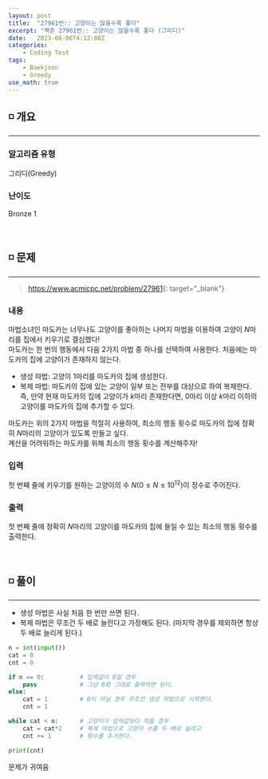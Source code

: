 ```yaml
---
layout: post
title:  "27961번:: 고양이는 많을수록 좋다"
excerpt: "백준 27961번:: 고양이는 많을수록 좋다 (그리디)"
date:   2023-08-06T4:12:00Z
categories:
    - Coding Test
tags:
    - Baekjoon
    - Greedy
use_math: true
---
```


## ◽ 개요
---
### 알고리즘 유형
그리디(Greedy)

### 난이도
Bronze 1
<br/><br/><br/>

## ◽ 문제
---
> <https://www.acmicpc.net/problem/27961>{: target="_blank"}

### 내용
마법소녀인 마도카는 너무나도 고양이를 좋아하는 나머지 마법을 이용하여 고양이 $N$마리를 집에서 키우기로 결심했다!  
마도카는 한 번의 행동에서 다음 $2$가지 마법 중 하나를 선택하여 사용한다. 처음에는 마도카의 집에 고양이가 존재하지 않는다.  

- 생성 마법: 고양이 $1$마리를 마도카의 집에 생성한다.  
- 복제 마법: 마도카의 집에 있는 고양이 일부 또는 전부를 대상으로 하여 복제한다. 즉, 만약 현재 마도카의 집에 고양이가 $k$마리 존재한다면, $0$마리 이상 $k$마리 이하의 고양이를 마도카의 집에 추가할 수 있다.  

마도카는 위의 $2$가지 마법을 적절히 사용하여, 최소의 행동 횟수로 마도카의 집에 정확히 $N$마리의 고양이가 있도록 만들고 싶다.  
계산을 어려워하는 마도카를 위해 최소의 행동 횟수를 계산해주자!  

### 입력
첫 번째 줄에 키우기를 원하는 고양이의 수 $N(0\leq N\leq 10^{12})$이 정수로 주어진다.  

### 출력
첫 번째 줄에 정확히 $N$마리의 고양이를 마도카의 집에 들일 수 있는 최소의 행동 횟수를 출력한다.
<br/><br/><br/>

## ◽ 풀이
---
- 생성 마법은 사실 처음 한 번만 쓰면 된다.  
- 복제 마법은 무조건 두 배로 늘린다고 가정해도 된다. (마지막 경우를 제외하면 항상 두 배로 늘리게 된다.)  


```python
n = int(input())
cat = 0
cnt = 0

if n == 0:          # 입력값이 0일 경우
    pass            # 그냥 0회 그대로 출력하면 된다.
else:
    cat = 1         # 0이 아닐 경우 무조건 생성 마법으로 시작한다.
    cnt = 1

while cat < n:      # 고양이가 입력값보다 적을 경우
    cat = cat*2     # 복제 마법으로 고양이 수를 두 배로 늘리고
    cnt += 1        # 횟수를 추가한다.

print(cnt)
```

문제가 귀여움  